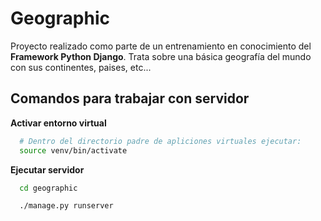 # Geographic
Proyecto realizado como parte de un entrenamiento en conocimiento del **Framework Python Django**. Trata sobre una básica geografía del mundo con sus continentes, paises, etc...

## Comandos para trabajar con servidor

**Activar entorno virtual**

```sh
  # Dentro del directorio padre de apliciones virtuales ejecutar:
  source venv/bin/activate
```

**Ejecutar servidor**

```sh
  cd geographic

  ./manage.py runserver
```
